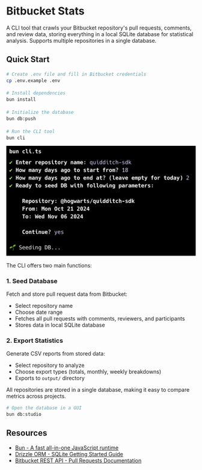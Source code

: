 # Bitbucket Stats

A CLI tool that crawls your Bitbucket repository's pull requests, comments, and review data, storing everything in a local SQLite database for statistical analysis. Supports multiple repositories in a single database.

## Quick Start

```bash
# Create .env file and fill in Bitbucket credentials
cp .env.example .env

# Install dependencies
bun install

# Initialize the database
bun db:push

# Run the CLI tool
bun cli
```

![cli preview](./docs/cli-preview.png)

The CLI offers two main functions:

### 1. Seed Database
Fetch and store pull request data from Bitbucket:
- Select repository name
- Choose date range
- Fetches all pull requests with comments, reviewers, and participants
- Stores data in local SQLite database

### 2. Export Statistics
Generate CSV reports from stored data:
- Select repository to analyze
- Choose export types (totals, monthly, weekly breakdowns)
- Exports to `output/` directory

All repositories are stored in a single database, making it easy to compare metrics across projects.

```bash
# Open the database in a GUI
bun db:studio
```

## Resources

- [Bun - A fast all-in-one JavaScript runtime](https://bun.sh/)
- [Drizzle ORM - SQLite Getting Started Guide](https://orm.drizzle.team/docs/get-started/sqlite-new)
- [Bitbucket REST API - Pull Requests Documentation](https://developer.atlassian.com/cloud/bitbucket/rest/api-group-pullrequests/#api-group-pullrequests)
